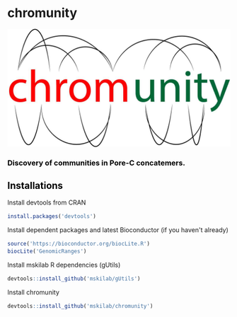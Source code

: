 # chromunity

![chromunity](inst/extdata/chromunity_logo.jpg)

### <font color=black> Discovery of communities in Pore-C concatemers.</font>

## <font color=black> Installations </font>

Install devtools from CRAN


```R
install.packages('devtools')
```

Install dependent packages and latest Bioconductor (if you haven't already)


```R
source('https://bioconductor.org/biocLite.R')
biocLite('GenomicRanges')
```

Install mskilab R dependencies (gUtils)


```R
devtools::install_github('mskilab/gUtils')
```

Install chromunity


```R
devtools::install_github('mskilab/chromunity')
```


